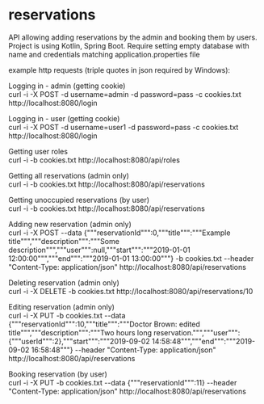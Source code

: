 # reservations
API allowing adding reservations by the admin and booking them by users. Project is using Kotlin, Spring Boot.
Require setting empty database with name and credentials matching application.properties file

example http requests (triple quotes in json required by Windows):

Logging in - admin (getting cookie)<br>
curl -i -X POST -d username=admin -d password=pass -c cookies.txt http://localhost:8080/login

Logging in - user (getting cookie)<br>
curl -i -X POST -d username=user1 -d password=pass -c cookies.txt http://localhost:8080/login

Getting user roles<br>
curl -i -b cookies.txt http://localhost:8080/api/roles

Getting all reservations (admin only)<br>
curl -i  -b cookies.txt http://localhost:8080/api/reservations

Getting unoccupied reservations (by user)<br>
curl -i  -b cookies.txt http://localhost:8080/api/reservations

Adding new reservation (admin only)<br>
curl -i -X POST --data {"""reservationId""":0,"""title""":"""Example title""","""description""":"""Some description""","""user""":null,"""start""":"""2019-01-01 12:00:00""","""end""":"""2019-01-01 13:00:00"""} -b cookies.txt --header "Content-Type: application/json"  http://localhost:8080/api/reservations

Deleting reservation (admin only)<br>
curl -i -X DELETE -b cookies.txt http://localhost:8080/api/reservations/10

Editing reservation (admin only)<br>
curl -i -X PUT -b cookies.txt --data {"""reservationId""":10,"""title""":"""Doctor Brown: edited title""","""description""":"""Two hours long reservation.""","""user""":{"""userId""":2},"""start""":"""2019-09-02 14:58:48""","""end""":"""2019-09-02 16:58:48"""} --header "Content-Type: application/json" http://localhost:8080/api/reservations

Booking reservation (by user)<br>
curl -i -X PUT -b cookies.txt --data {"""reservationId""":11} --header "Content-Type: application/json" http://localhost:8080/api/reservations
